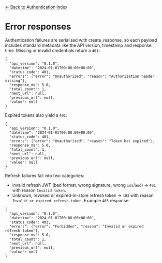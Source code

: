 [← Back to Authentication index](index.md)

# Error responses
Authentication failures are serialised with create_response, so each
payload includes standard metadata like the API version, timestamp and response
time.
Missing or invalid credentials return a `401`:
```
{
  "api_version": "0.1.0",
  "datetime": "2024-01-01T00:00:00+00:00",
  "status_code": 401,
  "errors": {"error": "Unauthorized", "reason": "Authorization header missing"},
  "response_ms": 5.0,
  "total_count": 1,
  "next_url": null,
  "previous_url": null,
  "value": null
}
```
Expired tokens also yield a `401`:
```
{
  "api_version": "0.1.0",
  "datetime": "2024-01-01T00:00:00+00:00",
  "status_code": 401,
  "errors": {"error": "Unauthorized", "reason": "Token has expired"},
  "response_ms": 5.0,
  "total_count": 1,
  "next_url": null,
  "previous_url": null,
  "value": null
}
```
Refresh failures fall into two categories:
- Invalid refresh JWT (bad format, wrong signature, wrong `iss`/`aud`) → `401` with reason `Invalid token`.
- Unknown, revoked or expired-in-store refresh token → `403` with reason `Invalid or expired refresh token`.
Example `403` response:
```
{
  "api_version": "0.1.0",
  "datetime": "2024-01-01T00:00:00+00:00",
  "status_code": 403,
  "errors": {"error": "Forbidden", "reason": "Invalid or expired refresh token"},
  "response_ms": 5.0,
  "total_count": 1,
  "next_url": null,
  "previous_url": null,
  "value": null
}
```

